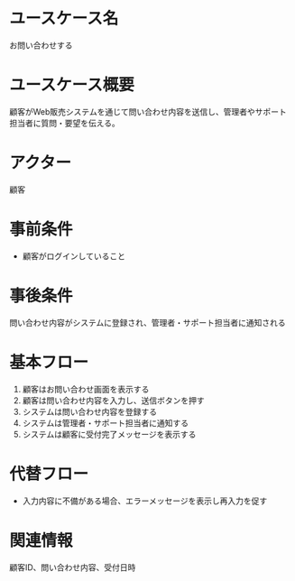 # ユースケース名
お問い合わせする

# ユースケース概要
顧客がWeb販売システムを通じて問い合わせ内容を送信し、管理者やサポート担当者に質問・要望を伝える。

# アクター
顧客

# 事前条件
- 顧客がログインしていること


# 事後条件
問い合わせ内容がシステムに登録され、管理者・サポート担当者に通知される

# 基本フロー

1. 顧客はお問い合わせ画面を表示する
2. 顧客は問い合わせ内容を入力し、送信ボタンを押す
3. システムは問い合わせ内容を登録する
4. システムは管理者・サポート担当者に通知する
5. システムは顧客に受付完了メッセージを表示する

# 代替フロー
- 入力内容に不備がある場合、エラーメッセージを表示し再入力を促す

# 関連情報
顧客ID、問い合わせ内容、受付日時
